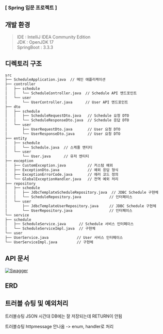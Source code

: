 ### [ Spring 입문 프로젝트 ]

## 개발 환경
> IDE : IntelliJ IDEA Community Edition  
> JDK : OpenJDK 17  
> SpringBoot : 3.3.3  

## 디렉토리 구조  

```md
src
├── ScheduleApplication.java  // 메인 애플리케이션
├── controller
│   ├── schedule
│   │   └── ScheduleController.java  // Schedule API 엔드포인트
│   └── user
│       └── UserController.java      // User API 엔드포인트
├── dto
│   ├── schedule
│   │   ├── ScheduleRequestDto.java   // Schedule 요청 DTO
│   │   └── ScheduleResponseDto.java  // Schedule 응답 DTO
│   └── user
│       ├── UserRequestDto.java       // User 요청 DTO
│       └── UserResponseDto.java      // User 요청 DTO
├── entity
│   ├── schedule
│   │   └── Schedule.java  // 스케줄 엔티티
│   └── user
│       └── User.java      // 유저 엔티티
├── exception
│   ├── CustomException.java          // 커스텀 예외
│   ├── ExceptionDto.java             // 예외 응답 형식
│   ├── ExceptionErrorCode.java       // 에러 코드 정의
│   └── GlobalExceptionHandler.java   // 전역 예외 처리
├── repository
│   ├── schedule
│   │   ├── JdbcTemplateScheduleRepository.java  // JDBC Schedule 구현체
│   │   └── ScheduleRepository.java             // 인터페이스
│   └── user
│       ├── JdbcTemplateUserRepository.java     // JDBC Schedule 구현체
│       └── UserRepository.java                 // 인터페이스
└── service
├── schedule
│   ├── ScheduleService.java      // Schedule 서비스 인터페이스
│   └── ScheduleServiceImpl.java  // 구현체
└── user
├── UserService.java             // User 서비스 인터페이스
└── UserServiceImpl.java         // 구현체
```

## API 문서
[![Swagger](https://raw.githubusercontent.com/SW00Y/ch3-schedule/main/docs/swagger/screenshot.png)](https://swooy.github.io/ch3-schedule/swagger/index.html)

## ERD


## 트러블 슈팅 및 예외처리  

트러블슈팅 JSON 시간대 DB에는 잘 저장되는데 RETURN이 안됨  

트러블슈팅 httpmessage 안나옴 -> enum, handler로 처리